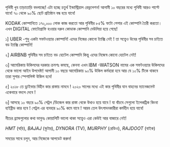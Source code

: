 পৃথিবী খুব তাড়াতাড়ি বদলাচ্ছে! এটা হচ্ছে চতুর্থ ইন্ডাস্ট্রিয়াল রেভুলেশন! আগামী ১০ বছরের মধ্যে পৃথিবী আরও পাল্টে যাবে! ৭০ থেকে ৯০% ছোট প্রতিষ্ঠান বন্ধ হয়ে যাবে!

KODAK কোম্পানিতে ১৭০,০০০ লোক কাজ করতো আর পৃথিবীর ৮৫% ফটো পেপার এই কোম্পানি তৈরী করতো। এখন DIGITAL ফোটোগ্রাফি হওয়ার দরুন কোডাক কোম্পানি দেউলিয়া হয়ে গেছে!

১] UBER -শুধু একটা সফটওয়্যার কোম্পানি! এদের নিজের কোনো ট্যাক্সি নেই ! তা সত্ত্বেও উবের পৃথিবীর সব চাইতে বড ট্যাক্সি কোম্পানি!

২] AIRBNB পৃথিবীর সব চাইতে বড হোটেল কোম্পানি কিন্তু এদের নিজেস্ব কোনো হোটেল নেই!

৩] আমেরিকায় উকিলদের দরকার ক্রমশঃ কমছে, কেননা এখন IBM -WATSON নামের এক সফটওয়্যার উকিলদের থেকে ভালো আইন উপদেষ্টা! আগামী ১০ বছরে আমেরিকায় ৯০% উকিল কর্মহারা হবে আর যে ১০% টিকে থাকবে তারা সুপার স্পেশালিস্ট উকিল হবে!

৫] ২০১৮ তে ড্রাইভার বিহীন কার রাস্তায় নামবে ! ২০২০ সালের মধ্যে এই কার পৃথিবীর যান বাহনের ম্যানেজমেন্ট একেবারে বদলে দেবে !

৬] আসছে ১০ বছরে ৯০% পেট্রল /ডিজেল কার রাস্তা থেকে উধাও হয়ে যাবে ! যা বাঁচবে সেগুলো ইলেকট্রিক কিংবা হাইব্রীড কার হবে ! পেট্রল এর ব্যবহার ৯০% কমে যাবে ! আরব তেল উৎপাদনকারীরা কর্মহীন হয়ে যাবে!

নীচের ব্র‍্যান্ডগুলোর কথা ভাবুনঃ কোয়ালিটি ভালো থাকা সত্ত্বেও এরা কেউই আর বাজারে নেই!

*HMT* (ঘড়ি), *BAJAJ* (স্কুটার), *DYNORA* (TV), *MURPHY* (রেডিও), *RAJDOOT* (বাইক)

সময়ের সাথে চলুন, আর নিজেকে আপডেট করুন!
